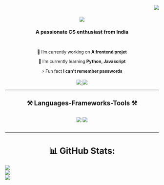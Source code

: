 <img align="right" src="https://visitor-badge.laobi.icu/badge?page_id=Titlinath.Titlinath" />
<h1 align="center">
    <img src="https://readme-typing-svg.herokuapp.com/?font=Righteous&size=35&center=true&vCenter=true&width=500&height=70&duration=4000&lines=Hi+There!+👋;+I'm+Titli+Nath!;" />
</h1>

<h3 align="center">A passionate CS enthusiast from India</h3>

<br/>

<div align="center">

🔭 I’m currently working on **A frontend projet**

🌱 I’m currently learning **Python, Javascript**

⚡ Fun fact **I can't remember passwords**

</div>

<div align="center"> 
  <a href="mailto:titlinath3@gmail.com">
    <img src="https://img.shields.io/badge/Gmail-333333?style=for-the-badge&logo=gmail&logoColor=red" />
  </a>
  <a href="https://www.linkedin.com/in/titli-nath-a976b7249?utm_source=share&utm_campaign=share_via&utm_content=profile&utm_medium=android_app" target="_blank">
    <img src="https://img.shields.io/badge/LinkedIn-0077B5?style=for-the-badge&logo=linkedin&logoColor=white" target="_blank" />
  </a>
  </div>

   <hr/>

   <h2 align="center">⚒️ Languages-Frameworks-Tools ⚒️</h2>
<br/>
<div align="center">
    <img src="https://skillicons.dev/icons?i=html,css,vscode,github,tailwind,git" />
    <img src="https://skillicons.dev/icons?i=python,javascript,firebase,c,java,linux,cpp" /><br>
</div>
<br/>
<hr/>

<div align="center">

# 📊 GitHub Stats:
  
  </div>

  ![](https://github-readme-stats.vercel.app/api?username=Pritanshu69&theme=dark&hide_border=false&include_all_commits=true&count_private=true)<br/>
![](https://github-readme-streak-stats.herokuapp.com/?user=Pritanshu69&theme=dark&hide_border=false)<br/>
![](https://github-readme-stats.vercel.app/api/top-langs/?username=Pritanshu69&theme=dark&hide_border=false&include_all_commits=true&count_private=true&layout=compact)
  
<div align="center">